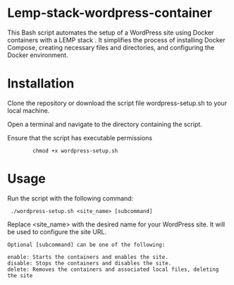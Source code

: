 # Lemp-stack-wordpress-container
 This Bash script automates the setup of a WordPress site using Docker containers with a LEMP stack . It simplifies the process of installing Docker 
  Compose, creating necessary files and directories, and configuring the Docker environment.
# Installation
Clone the repository or download the script file wordpress-setup.sh to your local machine.

Open a terminal and navigate to the directory containing the script.

Ensure that the script has executable permissions

            chmod +x wordpress-setup.sh
# Usage
Run the script with the following command:
     
     ./wordpress-setup.sh <site_name> [subcommand]

Replace <site_name> with the desired name for your WordPress site. It will be used to configure the site URL.

    Optional [subcommand] can be one of the following:
    
    enable: Starts the containers and enables the site.
    disable: Stops the containers and disables the site.
    delete: Removes the containers and associated local files, deleting the site

